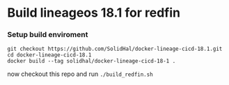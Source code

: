 # Build lineageos 18.1 for redfin


### Setup build enviroment
```
git checkout https://github.com/SolidHal/docker-lineage-cicd-18.1.git
cd docker-lineage-cicd-18.1
docker build --tag solidhal/docker-lineage-cicd-18-1 .
```

now checkout this repo and run `./build_redfin.sh`


